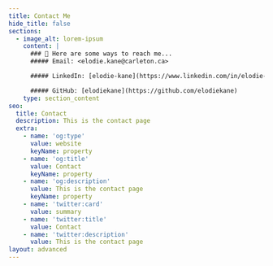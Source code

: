 ```yaml
---
title: Contact Me
hide_title: false
sections:
  - image_alt: lorem-ipsum
    content: |
      ### 💬 Here are some ways to reach me...
      ##### Email: <elodie.kane@carleton.ca>

      ##### LinkedIn: [elodie-kane](https://www.linkedin.com/in/elodie-kane/)

      ##### GitHub: [elodiekane](https://github.com/elodiekane)
    type: section_content
seo:
  title: Contact
  description: This is the contact page
  extra:
    - name: 'og:type'
      value: website
      keyName: property
    - name: 'og:title'
      value: Contact
      keyName: property
    - name: 'og:description'
      value: This is the contact page
      keyName: property
    - name: 'twitter:card'
      value: summary
    - name: 'twitter:title'
      value: Contact
    - name: 'twitter:description'
      value: This is the contact page
layout: advanced
---
```

